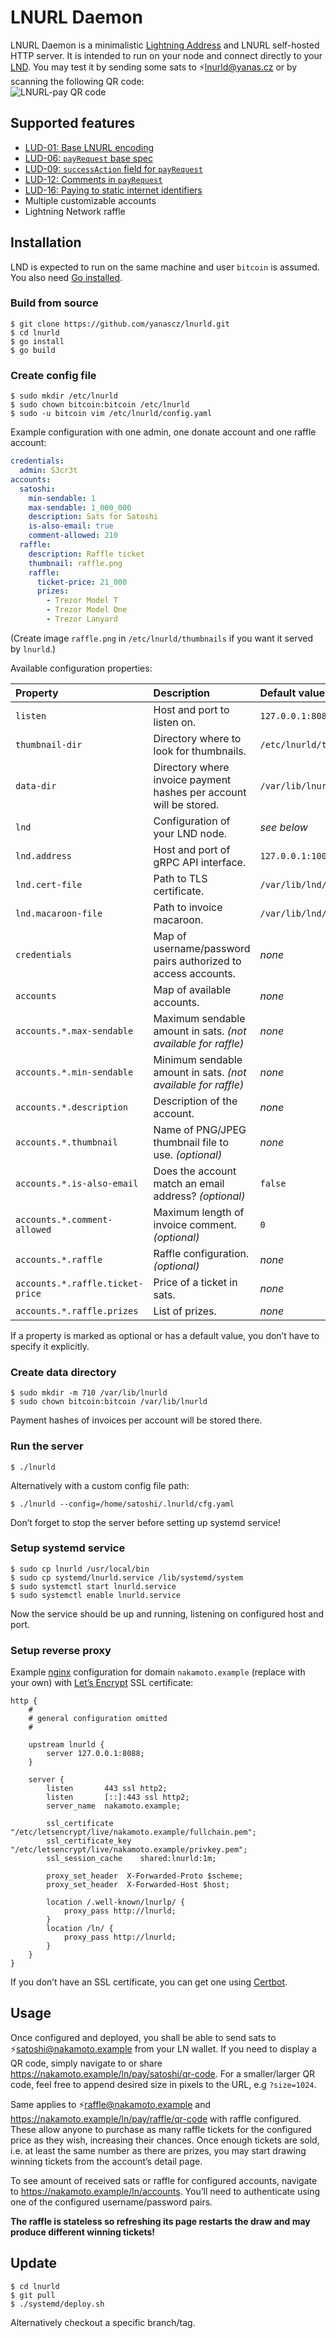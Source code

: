 # LNURL Daemon

LNURL Daemon is a minimalistic [Lightning Address](https://lightningaddress.com/) and LNURL self-hosted HTTP server.
It is intended to run on your node and connect directly to your [LND](https://github.com/lightningnetwork/lnd).
You may test it by sending some sats to ⚡lnurld@yanas.cz or by scanning the following QR code:\
![LNURL-pay QR code](https://yanas.cz/ln/pay/lnurld/qr-code)

## Supported features

* [LUD-01: Base LNURL encoding](https://github.com/fiatjaf/lnurl-rfc/blob/luds/01.md)
* [LUD-06: `payRequest` base spec](https://github.com/fiatjaf/lnurl-rfc/blob/luds/06.md)
* [LUD-09: `successAction` field for `payRequest`](https://github.com/fiatjaf/lnurl-rfc/blob/luds/09.md)
* [LUD-12: Comments in `payRequest`](https://github.com/fiatjaf/lnurl-rfc/blob/luds/12.md)
* [LUD-16: Paying to static internet identifiers](https://github.com/fiatjaf/lnurl-rfc/blob/luds/16.md)
* Multiple customizable accounts
* Lightning Network raffle

## Installation

LND is expected to run on the same machine and user `bitcoin` is assumed.
You also need [Go installed](https://go.dev/doc/install).

### Build from source

```shell
$ git clone https://github.com/yanascz/lnurld.git
$ cd lnurld
$ go install
$ go build
```

### Create config file

```shell
$ sudo mkdir /etc/lnurld
$ sudo chown bitcoin:bitcoin /etc/lnurld
$ sudo -u bitcoin vim /etc/lnurld/config.yaml
```

Example configuration with one admin, one donate account and one raffle account:

```yaml
credentials:
  admin: S3cr3t
accounts:
  satoshi:
    min-sendable: 1
    max-sendable: 1_000_000
    description: Sats for Satoshi
    is-also-email: true
    comment-allowed: 210
  raffle:
    description: Raffle ticket
    thumbnail: raffle.png
    raffle:
      ticket-price: 21_000
      prizes:
        - Trezor Model T
        - Trezor Model One
        - Trezor Lanyard
```

(Create image `raffle.png` in `/etc/lnurld/thumbnails` if you want it served by `lnurld`.)

Available configuration properties:

| Property | Description | Default value |
| :------- | :---------- | :------------ |
| `listen` | Host and port to listen on. | `127.0.0.1:8088` |
| `thumbnail-dir` | Directory where to look for thumbnails. | `/etc/lnurld/thumbnails` |
| `data-dir` | Directory where invoice payment hashes per account will be stored. | `/var/lib/lnurld` |
| `lnd` | Configuration of your LND node. | _see below_ |
| `lnd.address` | Host and port of gRPC API interface. | `127.0.0.1:10009` |
| `lnd.cert-file` | Path to TLS certificate.  | `/var/lib/lnd/tls.cert` |
| `lnd.macaroon-file` | Path to invoice macaroon. | `/var/lib/lnd/data/chain/bitcoin/mainnet/invoice.macaroon` |
| `credentials` | Map of username/password pairs authorized to access accounts. | _none_ |
| `accounts` | Map of available accounts. | _none_ |
| `accounts.*.max-sendable` | Maximum sendable amount in sats. _(not available for raffle)_ | _none_ |
| `accounts.*.min-sendable` | Minimum sendable amount in sats. _(not available for raffle)_ | _none_ |
| `accounts.*.description` | Description of the account. | _none_ |
| `accounts.*.thumbnail` | Name of PNG/JPEG thumbnail file to use. _(optional)_ | _none_ |
| `accounts.*.is-also-email` | Does the account match an email address? _(optional)_ | `false` |
| `accounts.*.comment-allowed` | Maximum length of invoice comment. _(optional)_ | `0` |
| `accounts.*.raffle` | Raffle configuration. _(optional)_ | _none_ |
| `accounts.*.raffle.ticket-price` | Price of a ticket in sats. | _none_ |
| `accounts.*.raffle.prizes` | List of prizes. | _none_ |

If a property is marked as optional or has a default value, you don’t have to specify it explicitly.

### Create data directory

```shell
$ sudo mkdir -m 710 /var/lib/lnurld
$ sudo chown bitcoin:bitcoin /var/lib/lnurld
```

Payment hashes of invoices per account will be stored there.

### Run the server

```shell
$ ./lnurld
```

Alternatively with a custom config file path:

```shell
$ ./lnurld --config=/home/satoshi/.lnurld/cfg.yaml
```

Don’t forget to stop the server before setting up systemd service!

### Setup systemd service

```shell
$ sudo cp lnurld /usr/local/bin
$ sudo cp systemd/lnurld.service /lib/systemd/system
$ sudo systemctl start lnurld.service
$ sudo systemctl enable lnurld.service
```

Now the service should be up and running, listening on configured host and port.

### Setup reverse proxy

Example [nginx](https://nginx.org) configuration for domain `nakamoto.example` (replace with your own) with
[Let’s Encrypt](https://letsencrypt.org) SSL certificate:

```
http {
    #
    # general configuration omitted
    # 

    upstream lnurld {
        server 127.0.0.1:8088;
    }

    server {
        listen       443 ssl http2;
        listen       [::]:443 ssl http2;
        server_name  nakamoto.example;

        ssl_certificate      "/etc/letsencrypt/live/nakamoto.example/fullchain.pem";
        ssl_certificate_key  "/etc/letsencrypt/live/nakamoto.example/privkey.pem";
        ssl_session_cache    shared:lnurld:1m;

        proxy_set_header  X-Forwarded-Proto $scheme;
        proxy_set_header  X-Forwarded-Host $host;

        location /.well-known/lnurlp/ {
            proxy_pass http://lnurld;
        }
        location /ln/ {
            proxy_pass http://lnurld;
        }
    }
}
```

If you don’t have an SSL certificate, you can get one using [Certbot](https://certbot.eff.org).

## Usage

Once configured and deployed, you shall be able to send sats to ⚡satoshi@nakamoto.example from your LN wallet.
If you need to display a QR code, simply navigate to or share https://nakamoto.example/ln/pay/satoshi/qr-code.
For a smaller/larger QR code, feel free to append desired size in pixels to the URL, e.g `?size=1024`.

Same applies to ⚡raffle@nakamoto.example and https://nakamoto.example/ln/pay/raffle/qr-code with raffle configured.
These allow anyone to purchase as many raffle tickets for the configured price as they wish, increasing their chances.
Once enough tickets are sold, i.e. at least the same number as there are prizes, you may start drawing winning tickets
from the account’s detail page.

To see amount of received sats or raffle for configured accounts, navigate to https://nakamoto.example/ln/accounts.
You’ll need to authenticate using one of the configured username/password pairs.

**The raffle is stateless so refreshing its page restarts the draw and may produce different winning tickets!**

## Update

```shell
$ cd lnurld
$ git pull
$ ./systemd/deploy.sh
```

Alternatively checkout a specific branch/tag.
